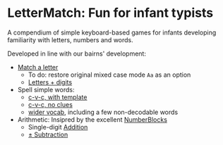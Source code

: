 # LetterMatch: Fun for infant typists

A compendium of simple keyboard-based games for infants developing familiarity with letters, numbers and words.

Developed in line with our bairns' development:

- [Match a letter](https://ms609.github.io/LetterMatch/)
  - To do: restore original mixed case mode `Aa` as an option
  - [Letters + digits](https://ms609.github.io/LetterMatch/numbers)
- Spell simple words:
  - [c-v-c, with template](https://ms609.github.io/LetterMatch/cvc)
  - [c-v-c, no clues](https://ms609.github.io/LetterMatch/spell)
  - [wider vocab](https://ms609.github.io/LetterMatch/spell2), including a few non-decodable words
- Arithmetic:
  Insipred by the excellent [NumberBlocks](https://www.bbc.co.uk/cbeebies/shows/numberblocks)
  - Single-digit [Addition](https://ms609.github.io/LetterMatch/add)
  - [± Subtraction](https://ms609.github.io/LetterMatch/minus)
